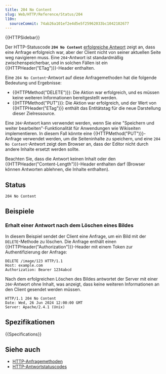 ```yaml
---
title: 204 No Content
slug: Web/HTTP/Reference/Status/204
l10n:
  sourceCommit: 74ab26a101ef2e4d5e5f25962033bc1042102677
---
```


{{HTTPSidebar}}

Der HTTP-Statuscode **`204 No Content`** [erfolgreiche Antwort](/de/docs/Web/HTTP/Reference/Status#successful_responses) zeigt an, dass eine Anfrage erfolgreich war, aber der Client nicht von seiner aktuellen Seite weg navigieren muss. Eine `204`-Antwort ist standardmäßig zwischenspeicherbar, und in solchen Fällen ist ein {{HTTPHeader("ETag")}}-Header enthalten.

Eine `204 No Content`-Antwort auf diese Anfragemethoden hat die folgende Bedeutung und Ergebnisse:

- {{HTTPMethod("DELETE")}}: Die Aktion war erfolgreich, und es müssen keine weiteren Informationen bereitgestellt werden.
- {{HTTPMethod("PUT")}}: Die Aktion war erfolgreich, und der Wert von {{HTTPHeader("ETag")}} enthält das Entitätstag für die neue Darstellung dieser Zielressource.

Eine `204`-Antwort kann verwendet werden, wenn Sie eine "Speichern und weiter bearbeiten"-Funktionalität für Anwendungen wie Wikiseiten implementieren. In diesem Fall könnte eine {{HTTPMethod("PUT")}}-Anfrage verwendet werden, um die Seiteninhalte zu speichern, und eine `204 No Content`-Antwort zeigt dem Browser an, dass der Editor nicht durch andere Inhalte ersetzt werden sollte.

Beachten Sie, dass die Antwort keinen Inhalt oder den {{HTTPHeader("Content-Length")}}-Header enthalten darf (Browser können Antworten ablehnen, die Inhalte enthalten).

## Status

```http
204 No Content
```

## Beispiele

### Erhalt einer Antwort nach dem Löschen eines Bildes

In diesem Beispiel sendet der Client eine Anfrage, um ein Bild mit der `DELETE`-Methode zu löschen. Die Anfrage enthält einen {{HTTPHeader("Authorization")}}-Header mit einem Token zur Authentifizierung der Anfrage:

```http
DELETE /image/123 HTTP/1.1
Host: example.com
Authorization: Bearer 1234abcd
```

Nach dem erfolgreichen Löschen des Bildes antwortet der Server mit einer `204`-Antwort ohne Inhalt, was anzeigt, dass keine weiteren Informationen an den Client gesendet werden müssen.

```http
HTTP/1.1 204 No Content
Date: Wed, 26 Jun 2024 12:00:00 GMT
Server: Apache/2.4.1 (Unix)
```

## Spezifikationen

{{Specifications}}

## Siehe auch

- [HTTP-Anfragemethoden](/de/docs/Web/HTTP/Reference/Methods)
- [HTTP-Antwortstatuscodes](/de/docs/Web/HTTP/Reference/Status)

